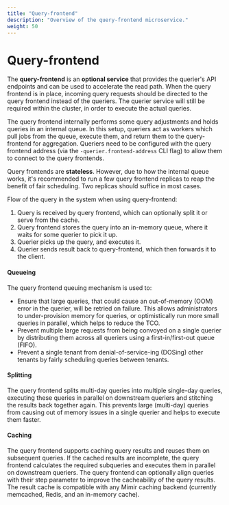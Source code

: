 ```yaml
---
title: "Query-frontend"
description: "Overview of the query-frontend microservice."
weight: 50
---
```


# Query-frontend

The **query-frontend** is an **optional service** that provides the querier's API endpoints and can be used to accelerate the read path. When the query frontend is in place, incoming query requests should be directed to the query frontend instead of the queriers. The querier service will still be required within the cluster, in order to execute the actual queries.

The query frontend internally performs some query adjustments and holds queries in an internal queue. In this setup, queriers act as workers which pull jobs from the queue, execute them, and return them to the query-frontend for aggregation. Queriers need to be configured with the query frontend address (via the `-querier.frontend-address` CLI flag) to allow them to connect to the query frontends.

Query frontends are **stateless**. However, due to how the internal queue works, it's recommended to run a few query frontend replicas to reap the benefit of fair scheduling. Two replicas should suffice in most cases.

Flow of the query in the system when using query-frontend:

1. Query is received by query frontend, which can optionally split it or serve from the cache.
2. Query frontend stores the query into an in-memory queue, where it waits for some querier to pick it up.
3. Querier picks up the query, and executes it.
4. Querier sends result back to query-frontend, which then forwards it to the client.

#### Queueing

The query frontend queuing mechanism is used to:

- Ensure that large queries, that could cause an out-of-memory (OOM) error in the querier, will be retried on failure. This allows administrators to under-provision memory for queries, or optimistically run more small queries in parallel, which helps to reduce the TCO.
- Prevent multiple large requests from being convoyed on a single querier by distributing them across all queriers using a first-in/first-out queue (FIFO).
- Prevent a single tenant from denial-of-service-ing (DOSing) other tenants by fairly scheduling queries between tenants.

#### Splitting

The query frontend splits multi-day queries into multiple single-day queries, executing these queries in parallel on downstream queriers and stitching the results back together again. This prevents large (multi-day) queries from causing out of memory issues in a single querier and helps to execute them faster.

#### Caching

The query frontend supports caching query results and reuses them on subsequent queries. If the cached results are incomplete, the query frontend calculates the required subqueries and executes them in parallel on downstream queriers. The query frontend can optionally align queries with their step parameter to improve the cacheability of the query results. The result cache is compatible with any Mimir caching backend (currently memcached, Redis, and an in-memory cache).

